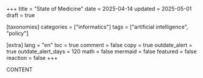 +++
title = "State of Medicine"
date = 2025-04-14
updated = 2025-05-01
draft = true

[taxonomies]
categories = ["informatics"]
tags = ["artificial intelligence", "policy"]

[extra]
lang = "en"
toc = true
comment = false
copy = true
outdate_alert = true
outdate_alert_days = 120
math = false
mermaid = false
featured = false
reaction = false
+++

CONTENT

